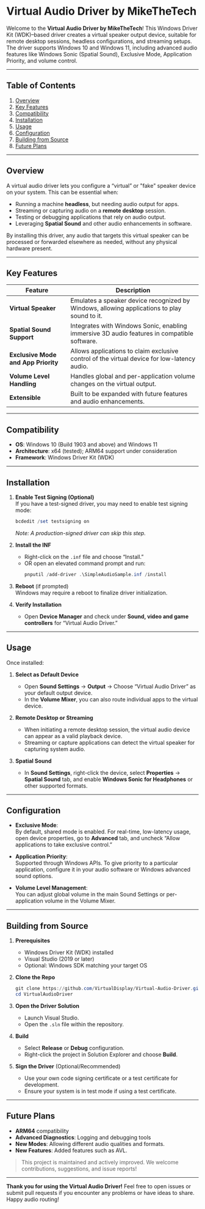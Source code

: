# Virtual Audio Driver by MikeTheTech

Welcome to the **Virtual Audio Driver by MikeTheTech**! This Windows Driver Kit (WDK)–based driver creates a virtual speaker output device, suitable for remote desktop sessions, headless configurations, and streaming setups. The driver supports Windows 10 and Windows 11, including advanced audio features like Windows Sonic (Spatial Sound), Exclusive Mode, Application Priority, and volume control.

---

## Table of Contents

1. [Overview](#overview)
2. [Key Features](#key-features)
3. [Compatibility](#compatibility)
4. [Installation](#installation)
5. [Usage](#usage)
6. [Configuration](#configuration)
7. [Building from Source](#building-from-source)
8. [Future Plans](#future-plans)

---

## Overview

A virtual audio driver lets you configure a “virtual” or "fake" speaker device on your system. This can be essential when:

- Running a machine **headless**, but needing audio output for apps.
- Streaming or capturing audio on a **remote desktop** session.
- Testing or debugging applications that rely on audio output.
- Leveraging **Spatial Sound** and other audio enhancements in software.

By installing this driver, any audio that targets this virtual speaker can be processed or forwarded elsewhere as needed, without any physical hardware present.

---

## Key Features

| Feature                              | Description                                                                                  |
|--------------------------------------|----------------------------------------------------------------------------------------------|
| **Virtual Speaker**                  | Emulates a speaker device recognized by Windows, allowing applications to play sound to it. |
| **Spatial Sound Support**            | Integrates with Windows Sonic, enabling immersive 3D audio features in compatible software.  |
| **Exclusive Mode and App Priority**  | Allows applications to claim exclusive control of the virtual device for low-latency audio. |
| **Volume Level Handling**            | Handles global and per-application volume changes on the virtual output.                    |
| **Extensible**                       | Built to be expanded with future features and audio enhancements.                           |

---

## Compatibility

- **OS**: Windows 10 (Build 1903 and above) and Windows 11  
- **Architecture**: x64 (tested); ARM64 support under consideration  
- **Framework**: Windows Driver Kit (WDK)

---

## Installation

1. **Enable Test Signing (Optional)**  
   If you have a test-signed driver, you may need to enable test signing mode:
   ```powershell
   bcdedit /set testsigning on
   ```
   *Note: A production-signed driver can skip this step.*

2. **Install the INF**  
   - Right-click on the `.inf` file and choose “Install.”
   - OR open an elevated command prompt and run:
     ```powershell
     pnputil /add-driver .\SimpleAudioSample.inf /install
     ```

3. **Reboot** (if prompted)  
   Windows may require a reboot to finalize driver initialization.

4. **Verify Installation**  
   - Open **Device Manager** and check under **Sound, video and game controllers** for “Virtual Audio Driver.”

---

## Usage

Once installed:

1. **Select as Default Device**  
   - Open **Sound Settings** → **Output** → Choose “Virtual Audio Driver” as your default output device.  
   - In the **Volume Mixer**, you can also route individual apps to the virtual device.

2. **Remote Desktop or Streaming**  
   - When initiating a remote desktop session, the virtual audio device can appear as a valid playback device.  
   - Streaming or capture applications can detect the virtual speaker for capturing system audio.

3. **Spatial Sound**  
   - In **Sound Settings**, right-click the device, select **Properties** → **Spatial Sound** tab, and enable **Windows Sonic for Headphones** or other supported formats.

---

## Configuration

- **Exclusive Mode**:  
  By default, shared mode is enabled. For real-time, low-latency usage, open device properties, go to **Advanced** tab, and uncheck “Allow applications to take exclusive control.”

- **Application Priority**:  
  Supported through Windows APIs. To give priority to a particular application, configure it in your audio software or Windows advanced sound options.

- **Volume Level Management**:  
  You can adjust global volume in the main Sound Settings or per-application volume in the Volume Mixer.

---

## Building from Source

1. **Prerequisites**  
   - Windows Driver Kit (WDK) installed
   - Visual Studio (2019 or later)
   - Optional: Windows SDK matching your target OS

2. **Clone the Repo**  
   ```powershell
   git clone https://github.com/VirtualDisplay/Virtual-Audio-Driver.git
   cd VirtualAudioDriver
   ```

3. **Open the Driver Solution**  
   - Launch Visual Studio.
   - Open the `.sln` file within the repository.

4. **Build**  
   - Select **Release** or **Debug** configuration.
   - Right-click the project in Solution Explorer and choose **Build**.

5. **Sign the Driver** (Optional/Recommended)  
   - Use your own code signing certificate or a test certificate for development.  
   - Ensure your system is in test mode if using a test certificate.

---

## Future Plans

- **ARM64** compatibility  
- **Advanced Diagnostics**: Logging and debugging tools  
- **New Modes**: Allowing different audio qualities and formats.
- **New Features**: Added features such as AVL.

> This project is maintained and actively improved. We welcome contributions, suggestions, and issue reports!

---

**Thank you for using the Virtual Audio Driver!** Feel free to open issues or submit pull requests if you encounter any problems or have ideas to share. Happy audio routing!
